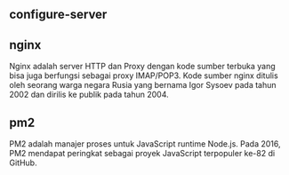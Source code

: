 ## configure-server

## nginx
Nginx adalah server HTTP dan Proxy dengan kode sumber terbuka yang bisa juga berfungsi sebagai proxy IMAP/POP3. Kode sumber nginx ditulis oleh seorang warga negara Rusia yang bernama Igor Sysoev pada tahun 2002 dan dirilis ke publik pada tahun 2004.

## pm2
PM2 adalah manajer proses untuk JavaScript runtime Node.js. Pada 2016, PM2 mendapat peringkat sebagai proyek JavaScript terpopuler ke-82 di GitHub.

